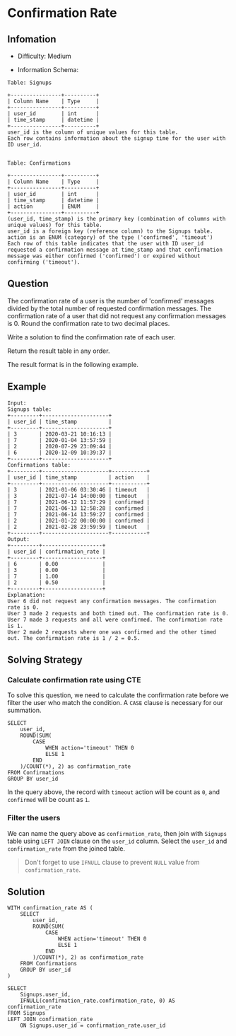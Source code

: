 # Confirmation Rate

## Infomation

* Difficulty: Medium

* Information Schema:

```
Table: Signups

+----------------+----------+
| Column Name    | Type     |
+----------------+----------+
| user_id        | int      |
| time_stamp     | datetime |
+----------------+----------+
user_id is the column of unique values for this table.
Each row contains information about the signup time for the user with ID user_id.
 

Table: Confirmations

+----------------+----------+
| Column Name    | Type     |
+----------------+----------+
| user_id        | int      |
| time_stamp     | datetime |
| action         | ENUM     |
+----------------+----------+
(user_id, time_stamp) is the primary key (combination of columns with unique values) for this table.
user_id is a foreign key (reference column) to the Signups table.
action is an ENUM (category) of the type ('confirmed', 'timeout')
Each row of this table indicates that the user with ID user_id requested a confirmation message at time_stamp and that confirmation message was either confirmed ('confirmed') or expired without confirming ('timeout').
```

## Question

The confirmation rate of a user is the number of 'confirmed' messages divided by the total number of requested confirmation messages. The confirmation rate of a user that did not request any confirmation messages is 0. Round the confirmation rate to two decimal places.

Write a solution to find the confirmation rate of each user.

Return the result table in any order.

The result format is in the following example.

## Example

```
Input: 
Signups table:
+---------+---------------------+
| user_id | time_stamp          |
+---------+---------------------+
| 3       | 2020-03-21 10:16:13 |
| 7       | 2020-01-04 13:57:59 |
| 2       | 2020-07-29 23:09:44 |
| 6       | 2020-12-09 10:39:37 |
+---------+---------------------+
Confirmations table:
+---------+---------------------+-----------+
| user_id | time_stamp          | action    |
+---------+---------------------+-----------+
| 3       | 2021-01-06 03:30:46 | timeout   |
| 3       | 2021-07-14 14:00:00 | timeout   |
| 7       | 2021-06-12 11:57:29 | confirmed |
| 7       | 2021-06-13 12:58:28 | confirmed |
| 7       | 2021-06-14 13:59:27 | confirmed |
| 2       | 2021-01-22 00:00:00 | confirmed |
| 2       | 2021-02-28 23:59:59 | timeout   |
+---------+---------------------+-----------+
Output: 
+---------+-------------------+
| user_id | confirmation_rate |
+---------+-------------------+
| 6       | 0.00              |
| 3       | 0.00              |
| 7       | 1.00              |
| 2       | 0.50              |
+---------+-------------------+
Explanation: 
User 6 did not request any confirmation messages. The confirmation rate is 0.
User 3 made 2 requests and both timed out. The confirmation rate is 0.
User 7 made 3 requests and all were confirmed. The confirmation rate is 1.
User 2 made 2 requests where one was confirmed and the other timed out. The confirmation rate is 1 / 2 = 0.5.
```

## Solving Strategy

### Calculate confirmation rate using CTE

To solve this question, we need to calculate the confirmation rate before we filter the user who match the condition. A `CASE` clause is necessary for our summation.

```
SELECT
    user_id,
    ROUND(SUM(
        CASE 
            WHEN action='timeout' THEN 0
            ELSE 1
        END
    )/COUNT(*), 2) as confirmation_rate
FROM Confirmations
GROUP BY user_id
```

In the query above, the record with `timeout` action will be count as `0`, and `confirmed` will be count as `1`.

### Filter the users

We can name the query above as `confirmation_rate`, then join with `Signups` table using `LEFT JOIN` clause on the `user_id` column. Select the `user_id` and `confirmation_rate` from the joined table.

> Don't forget to use `IFNULL` clause to prevent `NULL` value from `confirmation_rate`.

## Solution

```
WITH confirmation_rate AS (
    SELECT
        user_id,
        ROUND(SUM(
            CASE 
                WHEN action='timeout' THEN 0
                ELSE 1
            END
        )/COUNT(*), 2) as confirmation_rate
    FROM Confirmations
    GROUP BY user_id
)

SELECT
    Signups.user_id,
    IFNULL(confirmation_rate.confirmation_rate, 0) AS confirmation_rate
FROM Signups
LEFT JOIN confirmation_rate 
    ON Signups.user_id = confirmation_rate.user_id
```